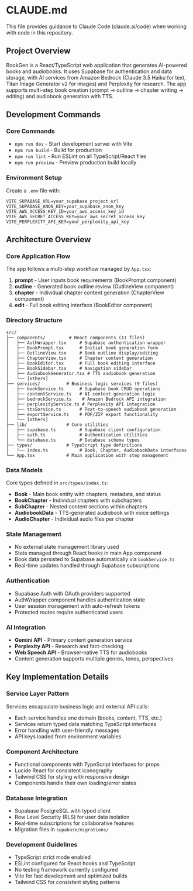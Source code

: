 # CLAUDE.md

This file provides guidance to Claude Code (claude.ai/code) when working with code in this repository.

## Project Overview

BookGen is a React/TypeScript web application that generates AI-powered books and audiobooks. It uses Supabase for authentication and data storage, with AI services from Amazon Bedrock (Claude 3.5 Haiku for text, Titan Image Generator v2 for images) and Perplexity for research. The app supports multi-step book creation (prompt → outline → chapter writing → editing) and audiobook generation with TTS.

## Development Commands

### Core Commands
- `npm run dev` - Start development server with Vite
- `npm run build` - Build for production 
- `npm run lint` - Run ESLint on all TypeScript/React files
- `npm run preview` - Preview production build locally

### Environment Setup
Create a `.env` file with:
```env
VITE_SUPABASE_URL=your_supabase_project_url
VITE_SUPABASE_ANON_KEY=your_supabase_anon_key
VITE_AWS_ACCESS_KEY_ID=your_aws_access_key_id
VITE_AWS_SECRET_ACCESS_KEY=your_aws_secret_access_key
VITE_PERPLEXITY_API_KEY=your_perplexity_api_key
```

## Architecture Overview

### Core Application Flow
The app follows a multi-step workflow managed by `App.tsx`:
1. **prompt** - User inputs book requirements (BookPrompt component)
2. **outline** - Generated book outline review (OutlineView component)  
3. **chapter** - Individual chapter content generation (ChapterView component)
4. **edit** - Full book editing interface (BookEditor component)

### Directory Structure
```
src/
├── components/         # React components (11 files)
│   ├── AuthWrapper.tsx     # Supabase authentication wrapper
│   ├── BookPrompt.tsx      # Initial book generation form
│   ├── OutlineView.tsx     # Book outline display/editing
│   ├── ChapterView.tsx     # Chapter content generation
│   ├── BookEditor.tsx      # Full book editing interface
│   ├── BookSidebar.tsx     # Navigation sidebar
│   ├── AudiobookGenerator.tsx # TTS audiobook generation
│   └── [others]
├── services/          # Business logic services (9 files)
│   ├── bookService.ts      # Supabase book CRUD operations
│   ├── contentService.ts   # AI content generation logic
│   ├── bedrockService.ts    # Amazon Bedrock API integration
│   ├── perplexityService.ts # Perplexity API integration
│   ├── ttsService.ts       # Text-to-speech audiobook generation
│   ├── exportService.ts    # PDF/ZIP export functionality
│   └── [others]
├── lib/               # Core utilities
│   ├── supabase.ts         # Supabase client configuration
│   ├── auth.ts             # Authentication utilities
│   └── database.ts         # Database schema types
├── types/             # TypeScript type definitions
│   └── index.ts            # Book, Chapter, AudiobookData interfaces
└── App.tsx            # Main application with step management
```

### Data Models
Core types defined in `src/types/index.ts`:
- **Book** - Main book entity with chapters, metadata, and status
- **BookChapter** - Individual chapters with subchapters 
- **SubChapter** - Nested content sections within chapters
- **AudiobookData** - TTS-generated audiobook with voice settings
- **AudioChapter** - Individual audio files per chapter

### State Management
- No external state management library used
- State managed through React hooks in main App component
- Book data persisted to Supabase automatically via `bookService.ts`
- Real-time updates handled through Supabase subscriptions

### Authentication
- Supabase Auth with OAuth providers supported
- AuthWrapper component handles authentication state
- User session management with auto-refresh tokens
- Protected routes require authenticated users

### AI Integration
- **Gemini API** - Primary content generation service
- **Perplexity API** - Research and fact-checking
- **Web Speech API** - Browser-native TTS for audiobooks
- Content generation supports multiple genres, tones, perspectives

## Key Implementation Details

### Service Layer Pattern
Services encapsulate business logic and external API calls:
- Each service handles one domain (books, content, TTS, etc.)
- Services return typed data matching TypeScript interfaces  
- Error handling with user-friendly messages
- API keys loaded from environment variables

### Component Architecture
- Functional components with TypeScript interfaces for props
- Lucide React for consistent iconography
- Tailwind CSS for styling with responsive design
- Components handle their own loading/error states

### Database Integration
- Supabase PostgreSQL with typed client
- Row Level Security (RLS) for user data isolation
- Real-time subscriptions for collaborative features
- Migration files in `supabase/migrations/`

### Development Guidelines
- TypeScript strict mode enabled
- ESLint configured for React hooks and TypeScript
- No testing framework currently configured
- Vite for fast development and optimized builds
- Tailwind CSS for consistent styling patterns